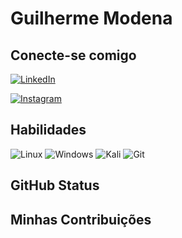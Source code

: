# Guilherme Modena

## Conecte-se comigo
[![LinkedIn](https://img.shields.io/badge/LinkedIn-0077B5?style=for-the-badge&logo=linkedin&logoColor=white)](https://www.linkedin.com/in/guilherme-renato-modena-769709237/)

[![Instagram](https://img.shields.io/badge/-Instagram-%23E4405F?style=for-the-badge&logo=instagram&logoColor=white)](https://www.instagram.com/guilherme_modena/)

## Habilidades
![Linux](https://img.shields.io/badge/Linux-000?style=for-the-badge&logo=linux&logoColor=FCC624)
![Windows](https://img.shields.io/badge/Windows-000?style=for-the-badge&logo=windows&logoColor=2CA5E0)
![Kali](https://img.shields.io/badge/Kali-268BEE?style=for-the-badge&logo=kalilinux&logoColor=2CA5E0)
![Git](https://img.shields.io/badge/GIT-E44C30?style=for-the-badge&logo=git&logoColor=white)

## GitHub Status

## Minhas Contribuições

